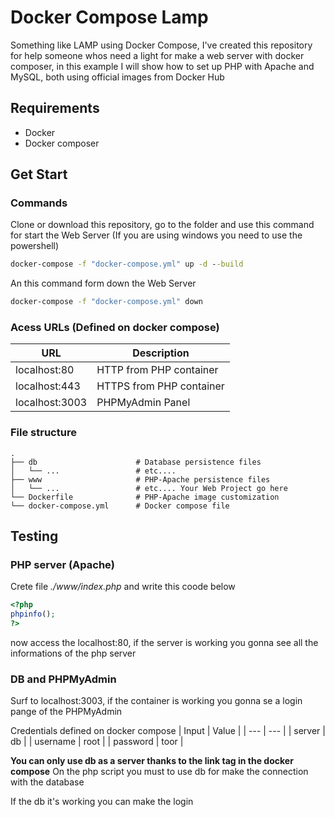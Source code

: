 # Docker Compose Lamp
Something like LAMP using Docker Compose, I've created this repository for help someone whos need a light for make a web server with docker composer, in this example I will show how to set up PHP with Apache and MySQL, both using official images from Docker Hub

## Requirements
- Docker
- Docker composer

## Get Start
### Commands
Clone or download this repository, go to the folder and use this command for start the Web Server (If you are using windows you need to use the powershell) 
```cmd
docker-compose -f "docker-compose.yml" up -d --build
```
An this command form down the Web Server
```cmd
docker-compose -f "docker-compose.yml" down
```

### Acess URLs (Defined on docker compose)
| URL | Description |
| --- | --- |
| localhost:80 | HTTP from PHP container |
| localhost:443 | HTTPS from PHP container |
| localhost:3003 | PHPMyAdmin Panel |

### File structure
```
.
├── db                      # Database persistence files
│   └── ...                 # etc....
├── www                     # PHP-Apache persistence files
│   └── ...                 # etc.... Your Web Project go here
└── Dockerfile              # PHP-Apache image customization
└── docker-compose.yml      # Docker compose file
```

## Testing
### PHP server (Apache)
Crete file _./www/index.php_ and write this coode below
``` php
<?php
phpinfo();
?>
```
now access the localhost:80, if the server is working you gonna see all the informations of the php server

### DB and PHPMyAdmin
Surf to localhost:3003, if the container is working you gonna se a login pange of the PHPMyAdmin 

Credentials defined on docker compose
| Input | Value |
| --- | --- |
| server | db | 
| username | root |
| password | toor |

**You can only use db as a server thanks to the link tag in the docker compose** On the php script you must to use db for make the connection with the database

If the db it's working you can make the login
